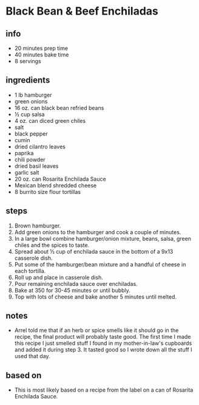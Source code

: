 # Black Bean & Beef Enchiladas  

## info  
* 20 minutes prep time
* 40 minutes bake time
* 8 servings  

## ingredients
* 1 lb hamburger
* green onions
* 16 oz. can black bean refried beans
* ½ cup salsa
* 4 oz. can diced green chiles
* salt
* black pepper
* cumin
* dried cilantro leaves
* paprika
* chili powder
* dried basil leaves
* garlic salt
* 20 oz. can Rosarita Enchilada Sauce
* Mexican blend shredded cheese
* 8 burrito size flour tortillas  

## steps  
1. Brown hamburger. 
2. Add green onions to the hamburger and cook a couple of minutes.
3. In a large bowl combine hamburger/onion mixture, beans, salsa, green chiles and the spices to taste.
4. Spread about ½ cup of enchilada sauce in the bottom of a 9x13 casserole dish.
5. Put some of the hamburger/bean mixture and a handful of cheese in each tortilla.
6. Roll up and place in casserole dish.
7. Pour remaining enchilada sauce over enchiladas.
8. Bake at 350 for 30-45 minutes or until bubbly.
9. Top with lots of cheese and bake another 5 minutes until melted.

## notes  
* Arrel told me that if an herb or spice smells like it should go in the recipe, the final product will probably taste good. The first time I made this recipe I just smelled stuff I found in my mother-in-law's cupboards and added it during step 3. It tasted good so I wrote down all the stuff I used that day.

## based on  
* This is most likely based on a recipe from the label on a can of Rosarita Enchilada Sauce.

